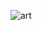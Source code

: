 ![art](https://user-images.githubusercontent.com/113248746/213896828-818b9786-f51b-42d1-9a05-7e056b042bcf.png)

